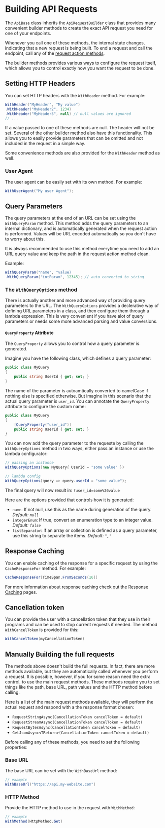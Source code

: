 # Building API Requests
The `ApiBase` class inherits the `ApiRequestBuilder` class that provides many convenient builder methods to create the exact API request you need for one of your endpoints.

Whenever you call one of these methods, the internal state changes, indicating that a new request is being built. To end a request and call the endpoint, call any of the [request action methods](calling-endpoints.md).

The builder methods provides various ways to configure the request itself, which allows you to control exactly how you want the request to be done.

## Setting HTTP Headers
You can set HTTP headers with the `WithHeader` method. For example:

```cs
WithHeader("MyHeader", "My value")
.WithHeader("MyHeader2", 1234)
.WithHeader("MyHeader3", null) // null values are ignored
// ...
```

If a value passed to one of these methods are null. The header will not be set. Several of the other builder method also have this functionality. This allows you to easily provide parameters that can be omitted and not included in the request in a simple way.

Some convenience methods are also provided for the `WithHeader` method as well.

### User Agent
The user agent can be easily set with its own method. For example:

```cs
WithUserAgent("My user Agent");
```

## Query Parameters
The query parameters at the end of an URL can be set using the `WithQueryParam` method. This method adds the query parameters to an internal dictionary, and is automatically generated when the request action is performed. Values will be URL encoded automatically so you don't have to worry about this.

It is always recommended to use this method everytime you need to add an URL query value and keep the path in the request action method clean.

Example:
```cs
WithQueryParam("name", "value)
.WithQueryParam("intParam", 12345); // auto converted to string
```

### The `WithQueryOptions` method
There is actually another and more advanced way of providing query parameters to the URL. The `WithQueryOptions` provides a declerative way of defining URL parameters in a class, and then configure them through a lambda expression. This is very convenient if you have alot of query parameters or needs some more advanced parsing and value conversions.

#### `QueryProperty` Attribute
The `QueryProperty` allows you to control how a query parameter is generated.

Imagine you have the following class, which defines a query parameter:
```cs
public class MyQuery
{
    public string UserId { get; set; }
}
```

The name of the parameter is autoamtically converted to camelCase if nothing else is specified otherwise. But imagine in this scenario that the actual query parameter is `user_id`. You can annotate the `QueryProperty` attribute to configure the custom name:
```cs
public class MyQuery
{
    [QueryProperty("user_id")]
    public string UserId { get; set; }
}
```

You can now add the query parameter to the requeste by calling the `WithQueryOptions` method in two ways, either pass an instance or use the lambda configurator:
```cs
// passing an instance
WithQueryOptions(new MyQuery{ UserId = "some value" })

// lambda config
WithQueryOptions(query => query.userId = "some value");
```

The final query will now result in: `?user_id=some%20value`

Here are the options provided that controls how it is generated:
- `name`: If not null, use this as the name during generation of the query. *Default: `null`*
- `integerEnum`: If true, convert an enumeration type to an integer value. *Default: `false`*
- `listSeparator`: If an array or collection is defined as a query parameter, use this string to separate the items. *Default: `","`*

## Response Caching
You can enable caching of the response for a specific request by using the `CacheResponseFor` method. For example:

```cs
CacheResponseFor(TimeSpan.FromSeconds(10))
```

For more information about response caching check out the [Response Caching](response-caching.md) pages.

## Cancellation token
You can provide the user with a cancellation token that they use in their programs and can be used to stop current requests if needed. The method `WithCancelToken` is provided for this:
```cs
WithCancelToken(myCancellationToken)
```

## Manually Building the full requests
The methods above doesn't build the full requests. In fact, there are more methods available, but they are automatically called whenever you perform a request. It is possible, however, if you for some reason need the extra control, to use the main request methods. These methods require you to set things like the path, base URL, path values and the HTTP method before calling.

Here is a list of the main request methods available, they will perform the actual request and respond with a the response format chosen:
- `RequestStringAsync(CancellationToken cancelToken = default)`
- `RequestStreamAsync(CancellationToken cancelToken = default)`
- `RequestBytesAsync(CancellationToken cancelToken = default)`
- `GetJsonAsync<TReturn>(CancellationToken cancelToken = default)`

Before calling any of these methods, you need to set the following properties:

### Base URL
The base URL can be set with the `WithBaseUrl` method:
```cs
// example
WithBaseUrl("https://api.my-website.com")
```

### HTTP Method
Provide the HTTP method to use in the request with `WithMethod`:
```cs
// example
WithMethod(HttpMethod.Get)
```